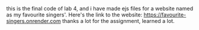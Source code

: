 this is the final code of lab 4, and i have made ejs files for a website named as my favourite singers'. Here's the link to the website: https://favourite-singers.onrender.com 
thanks a lot for the assignment, learned a lot.
